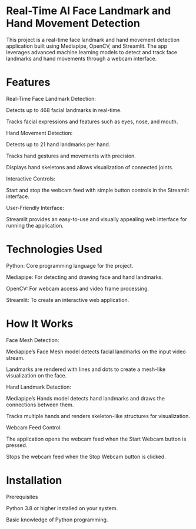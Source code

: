 # Real-Time AI Face Landmark and Hand Movement Detection

This project is a real-time face landmark and hand movement detection application built using Mediapipe, OpenCV, and Streamlit. The app leverages advanced machine learning models to detect and track face landmarks and hand movements through a webcam interface.

# Features

Real-Time Face Landmark Detection:

Detects up to 468 facial landmarks in real-time.

Tracks facial expressions and features such as eyes, nose, and mouth.

Hand Movement Detection:

Detects up to 21 hand landmarks per hand.

Tracks hand gestures and movements with precision.

Displays hand skeletons and allows visualization of connected joints.

Interactive Controls:

Start and stop the webcam feed with simple button controls in the Streamlit interface.

User-Friendly Interface:

Streamlit provides an easy-to-use and visually appealing web interface for running the application.

# Technologies Used

Python: Core programming language for the project.

Mediapipe: For detecting and drawing face and hand landmarks.

OpenCV: For webcam access and video frame processing.

Streamlit: To create an interactive web application.

# How It Works

Face Mesh Detection:

Mediapipe’s Face Mesh model detects facial landmarks on the input video stream.

Landmarks are rendered with lines and dots to create a mesh-like visualization on the face.

Hand Landmark Detection:

Mediapipe’s Hands model detects hand landmarks and draws the connections between them.

Tracks multiple hands and renders skeleton-like structures for visualization.

Webcam Feed Control:

The application opens the webcam feed when the Start Webcam button is pressed.

Stops the webcam feed when the Stop Webcam button is clicked.

# Installation

Prerequisites

Python 3.8 or higher installed on your system.

Basic knowledge of Python programming.
